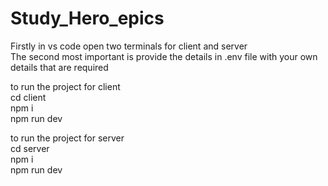 # Study_Hero_epics

Firstly in vs code open two terminals for client and server <br>
The second most important is provide the details in .env file with your own details that are required <br>

to run the project for client <br>
cd client <br>
npm i <br>
npm run dev <br>

to run the project for server <br>
cd server <br>
npm i <br>
npm run dev <br>
